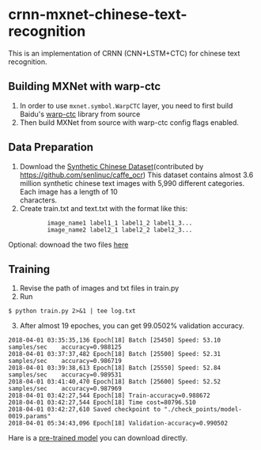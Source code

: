 # crnn-mxnet-chinese-text-recognition
This is an implementation of CRNN (CNN+LSTM+CTC) for chinese text recognition.

## Building MXNet with warp-ctc
1. In order to use `mxnet.symbol.WarpCTC` layer, you need to first build Baidu's [warp-ctc](https://github.com/baidu-research/warp-ctc) library from source 
2. Then build MXNet from source with warp-ctc config flags enabled.

## Data Preparation
1. Download the [Synthetic Chinese Dataset](https://pan.baidu.com/s/1dFda6R3)(contributed by https://github.com/senlinuc/caffe_ocr)
   This dataset contains almost 3.6 million synthetic chinese text images with 5,990 different categories. Each image has a length of 10   
   characters. 
2. Create train.txt and text.txt with the format like this:  
```
           image_name1 label1_1 label1_2 label1_3...
           image_name2 label2_1 label2_2 label2_3...
```
Optional: downoad the two files [here](https://pan.baidu.com/s/1xQ38TTUrxMytVp1VY6Y4Pg)
## Training
1. Revise the path of images and txt files in train.py 
2. Run
```
$ python train.py 2>&1 | tee log.txt
```
3. After almost 19 epoches, you can get 99.0502% validation accuracy.
```
2018-04-01 03:35:35,136 Epoch[18] Batch [25450]	Speed: 53.10 samples/sec	accuracy=0.988125
2018-04-01 03:37:37,482 Epoch[18] Batch [25500]	Speed: 52.31 samples/sec	accuracy=0.986719
2018-04-01 03:39:38,613 Epoch[18] Batch [25550]	Speed: 52.84 samples/sec	accuracy=0.989531
2018-04-01 03:41:40,470 Epoch[18] Batch [25600]	Speed: 52.52 samples/sec	accuracy=0.987969
2018-04-01 03:42:27,544 Epoch[18] Train-accuracy=0.988672
2018-04-01 03:42:27,544 Epoch[18] Time cost=80796.510
2018-04-01 03:42:27,610 Saved checkpoint to "./check_points/model-0019.params"
2018-04-01 05:34:43,096 Epoch[18] Validation-accuracy=0.990502
```
Hare is a [pre-trained model](https://pan.baidu.com/s/1iwOVZJxF-P14LemziisLwA) you can download directly.
